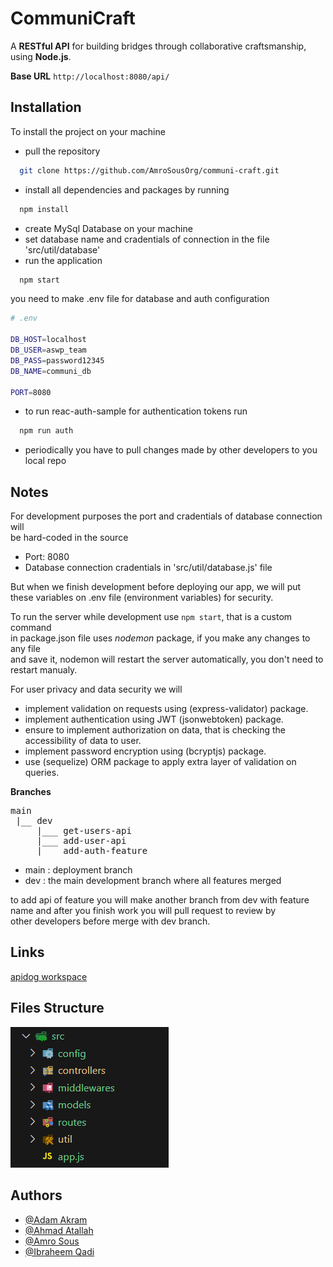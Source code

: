 
# CommuniCraft 

A **RESTful API** for building	bridges	through	collaborative craftsmanship, using **Node.js**. 

**Base URL** `http://localhost:8080/api/`

## Installation

To install the project on your machine

- pull the repository

```bash
  git clone https://github.com/AmroSousOrg/communi-craft.git
```

- install all dependencies and packages by running  

```bash
  npm install 
```

- create MySql Database on your machine
- set database name and cradentials of connection in the file   'src/util/database'
- run the application

```bash
  npm start
```

you need to make .env file for database and auth configuration

```bash
# .env

DB_HOST=localhost
DB_USER=aswp_team
DB_PASS=password12345
DB_NAME=communi_db

PORT=8080
```

- to run reac-auth-sample for authentication tokens run
```bash
  npm run auth
```

- periodically you have to pull changes made by other developers to you local repo

## Notes

For development purposes the port and cradentials of database connection will    
be hard-coded in the source
- Port: 8080 
- Database connection cradentials in 'src/util/database.js' file

But when we finish development before deploying our app, we will put these
variables on .env file (environment variables) for security.  

To run the server while development use `npm start`, that is a custom command  
in package.json file uses *nodemon* package, if you make any changes to any file  
and save it, nodemon will restart the server automatically, you don't need to   
restart manualy.

For user privacy and data security we will

- implement validation on requests using (express-validator) package.
- implement authentication using JWT (jsonwebtoken) package.
- ensure to implement authorization on data, that is checking the accessibility of data to user. 
- implement password encryption using (bcryptjs) package.
- use (sequelize) ORM package to apply extra layer of validation on queries. 

**Branches**  
<pre>
main
 |__ dev   
     |___ get-users-api  
     |___ add-user-api 
     |___ add-auth-feature
</pre>

* main : deployment branch 
* dev : the main development branch where all features merged 

to add api of feature you will make another branch from dev with feature  
name and after you finish work you will pull request to review by  
other developers before merge with dev branch.

## Links

[apidog workspace](https://app.apidog.com/project/467103)
## Files Structure

![File Structure](./screenshots/file_structure.png?raw=true "File Structure")

## Authors

- [@Adam Akram](https://github.com/Adamakram02)
- [@Ahmad Atallah](https://github.com/Ahmadatalla)
- [@Amro Sous](https://github.com/AmroSous)
- [@Ibraheem Qadi](https://github.com/IbraheemQadi)

